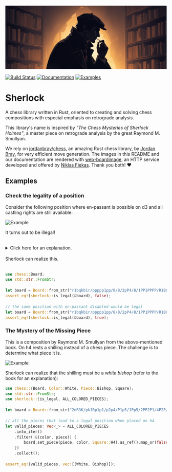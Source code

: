 [![Sherlock Holmes](/images/sherlock.png "Sherlock")](https://www.freepik.com/pikaso)

[![Build Status](https://github.com/miguel-ambrona/sherlock-rust/actions/workflows/rust-ci.yml/badge.svg)](https://github.com/miguel-ambrona/sherlock-rust/actions/workflows/rust-ci.yml)
[![Documentation](https://github.com/miguel-ambrona/sherlock-rust/actions/workflows/rust-docs.yml/badge.svg)](https://github.com/miguel-ambrona/sherlock-rust/actions/workflows/rust-docs.yml)
[![Examples](https://github.com/miguel-ambrona/sherlock-rust/actions/workflows/examples.yml/badge.svg)](https://github.com/miguel-ambrona/sherlock-rust/actions/workflows/examples.yml)

# Sherlock

A chess library written in Rust, oriented to creating and solving chess
compositions with especial emphasis on retrograde analysis.

This library's name is inspired by *"The Chess Mysteries of Sherlock Holmes"*,
a master piece on retrograde analysis by the great Raymond M. Smullyan.

We rely on [jordanbray/chess](https://crates.io/crates/chess), an amazing
Rust chess library, by [Jordan Bray](https://github.com/jordanbray), for very
efficient move generation.
The images in this README and our documentation are rendered with
[web-boardimage](https://github.com/niklasf/web-boardimage), an HTTP service
developed and offered by [Niklas Fiekas](https://github.com/niklasf).
Thank you both! :heart:


## Examples

### Check the legality of a position

 Consider the following position where en-passant is possible on d3
 and all castling rights are still available:

![Example](https://backscattering.de/web-boardimage/board.svg?fen=r1bqkb1r/ppppp1pp/8/8/2pP4/8/1PP1PPPP/R1BQKB1R&arrows=Bd2d4&coordinates=true&size=300)

It turns out to be illegal!<br><br>

<details>
<summary>Click here for an explanation.<br><br></summary>
First, realize that only knights and pawns can have moved in this game.
Then, observe that for the black F-pawn to reach c4, it must have captured white
knights on e6 and d5, and also the white A-pawn on c4 (who reached this square by
capturing black knights on b3 and c4).

This makes it possible to determine the parity of the number of moves performed
by each side.
 * White made an **even** number of moves: 3 pawn moves and an odd
 number of knight moves, since the white knights finished the game on squares of the
 same color.

 * Black also made an **even** number of moves: 3 pawn moves and
 again, an odd number of knight moves.

 Since both players made an even number of moves, they must have moved the same
 number of times and it should be White's turn, but it is not!
</details>
Sherlock can realize this.<br><br>

```rust
use chess::Board;
use std::str::FromStr;

let board = Board::from_str("r1bqkb1r/ppppp1pp/8/8/2pP4/8/1PP1PPPP/R1BQKB1R b KQkq d3").unwrap();
assert_eq!(sherlock::is_legal(&board), false);

// the same position with en-passant disabled would be legal
let board = Board::from_str("r1bqkb1r/ppppp1pp/8/8/2pP4/8/1PP1PPPP/R1BQKB1R b KQkq -").unwrap();
assert_eq!(sherlock::is_legal(&board), true);
```

### The Mystery of the Missing Piece

This is a composition by Raymond M. Smullyan from the above-mentioned book.
On h4 rests a shilling instead of a chess piece. The challenge is to determine
what piece it is.

![Example](https://backscattering.de/web-boardimage/board.svg?fen=2nR3K/pk1Rp1p1/p2p4/P1p5/1Pp5/2PP2P1/4P2P/n7&squares=h4&coordinates=true&size=300&colors=wikipedia)

Sherlock can realize that the shilling must be a *white bishop*
(refer to the book for an explanation):

```rust
use chess::{Board, Color::White, Piece::Bishop, Square};
use std::str::FromStr;
use sherlock::{is_legal, ALL_COLORED_PIECES};

let board = Board::from_str("2nR3K/pk1Rp1p1/p2p4/P1p5/1Pp5/2PP2P1/4P2P/n7 b - -").unwrap();

// all the pieces that lead to a legal position when placed on h4
let valid_pieces: Vec<_> = ALL_COLORED_PIECES
    .into_iter()
    .filter(|&(color, piece)| {
        board.set_piece(piece, color, Square::H4).as_ref().map_or(false, is_legal)
    })
    .collect();

assert_eq!(valid_pieces, vec![(White, Bishop)]);
```